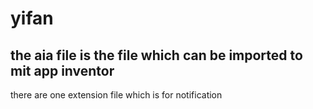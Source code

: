# yifan
## the aia file is the file which can be imported to mit app inventor
there are one extension file which is for notification
